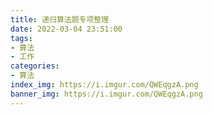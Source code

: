 ```yaml
---
title: 递归算法题专项整理
date: 2022-03-04 23:51:00
tags:
- 算法
- 工作
categories:
- 算法
index_img: https://i.imgur.com/QWEqgzA.png
banner_img: https://i.imgur.com/QWEqgzA.png
---
```

